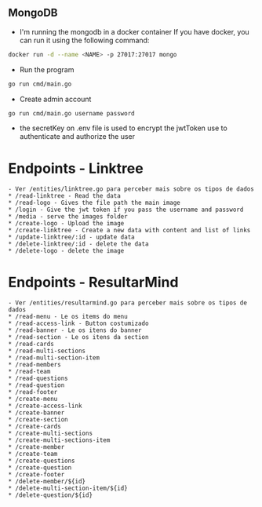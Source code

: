 
## MongoDB

 - I'm running the mongodb in a docker container
 If you have docker, you can run it using the following command:
 ```bash
docker run -d --name <NAME> -p 27017:27017 mongo
 ```

 - Run the program 
 ```bash
go run cmd/main.go
 ```

 - Create admin account 
 ```bash
go run cmd/main.go username password
 ```

 - the secretKey on .env file is used to encrypt the jwtToken use to authenticate and authorize the user


 # Endpoints - Linktree
	- Ver /entities/linktree.go para perceber mais sobre os tipos de dados
	* /read-linktree - Read the data
	* /read-logo - Gives the file path the main image
	* /login - Give the jwt token if you pass the username and password
	* /media - serve the images folder
	* /create-logo - Upload the image
	* /create-linktree - Create a new data with content and list of links
	* /update-linktree/:id - update data
	* /delete-linktree/:id - delete the data
	* /delete-logo - delete the image

# Endpoints - ResultarMind
	- Ver /entities/resultarmind.go para perceber mais sobre os tipos de dados
	* /read-menu - Le os items do menu
	* /read-access-link - Button costumizado
	* /read-banner - Le os itens do banner
	* /read-section - Le os itens da section
	* /read-cards
	* /read-multi-sections
	* /read-multi-section-item
	* /read-members
	* /read-team
	* /read-questions
	* /read-question
	* /read-footer
	* /create-menu
	* /create-access-link
	* /create-banner
	* /create-section
	* /create-cards
	* /create-multi-sections
	* /create-multi-sections-item
	* /create-member
	* /create-team
	* /create-questions
	* /create-question
	* /create-footer
	* /delete-member/${id}
	* /delete-multi-section-item/${id}
	* /delete-question/${id}
